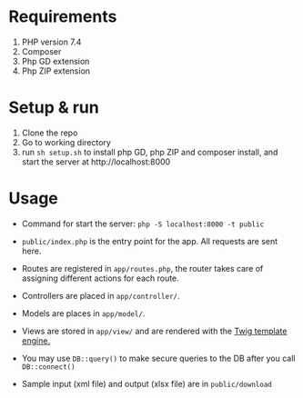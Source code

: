 # Requirements
1. PHP version 7.4
2. Composer
3. Php GD extension
4. Php ZIP extension

# Setup & run
1. Clone the repo
2. Go to working directory
2. run `sh setup.sh` to install php GD, php ZIP and composer install, and start the server at http://localhost:8000
# Usage
- Command for start the server: `php -S localhost:8000 -t public`
- `public/index.php` is the entry point for the app. All requests are sent here.
- Routes are registered in `app/routes.php`, the router takes care of assigning different actions for each route.
- Controllers are placed in `app/controller/`.
- Models are places in `app/model/`.
- Views are stored in `app/view/` and are rendered with the [Twig template engine.](https://twig.symfony.com/doc/3.x/)

- You may use `DB::query()` to make secure queries to the DB after you call `DB::connect()`

- Sample input (xml file) and output (xlsx file) are in `public/download`